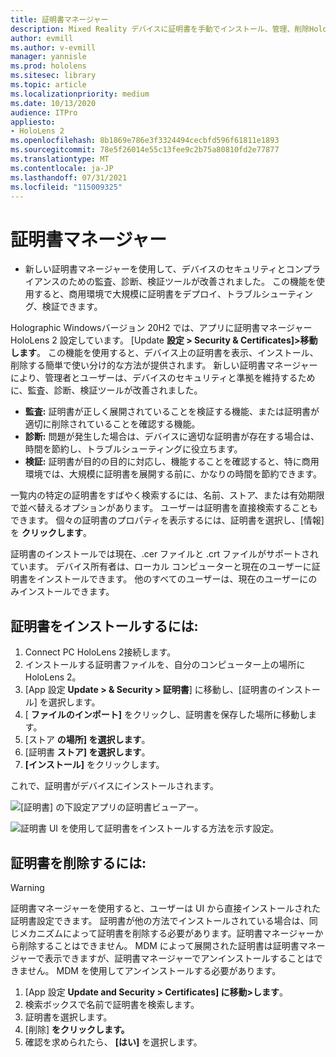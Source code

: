 ```yaml
---
title: 証明書マネージャー
description: Mixed Reality デバイスに証明書を手動でインストール、管理、削除HoloLens 2する方法について学習します。
author: evmill
ms.author: v-evmill
manager: yannisle
ms.prod: hololens
ms.sitesec: library
ms.topic: article
ms.localizationpriority: medium
ms.date: 10/13/2020
audience: ITPro
appliesto:
- HoloLens 2
ms.openlocfilehash: 8b1869e786e3f3324494cecbfd596f61811e1893
ms.sourcegitcommit: 78e5f26014e55c13fee9c2b75a80810fd2e77877
ms.translationtype: MT
ms.contentlocale: ja-JP
ms.lasthandoff: 07/31/2021
ms.locfileid: "115009325"
---
```

# <a name="certificate-manager"></a>証明書マネージャー

- 新しい証明書マネージャーを使用して、デバイスのセキュリティとコンプライアンスのための監査、診断、検証ツールが改善されました。 この機能を使用すると、商用環境で大規模に証明書をデプロイ、トラブルシューティング、検証できます。

Holographic Windowsバージョン 20H2 では、アプリに証明書マネージャー HoloLens 2 設定しています。 [Update **設定 > Security & Certificates]>移動します**。 この機能を使用すると、デバイス上の証明書を表示、インストール、削除する簡単で使い分け的な方法が提供されます。 新しい証明書マネージャーにより、管理者とユーザーは、デバイスのセキュリティと準拠を維持するために、監査、診断、検証ツールが改善されました。 

-   **監査:** 証明書が正しく展開されていることを検証する機能、または証明書が適切に削除されていることを確認する機能。 
-   **診断:** 問題が発生した場合は、デバイスに適切な証明書が存在する場合は、時間を節約し、トラブルシューティングに役立ちます。 
-   **検証:** 証明書が目的の目的に対応し、機能することを確認すると、特に商用環境では、大規模に証明書を展開する前に、かなりの時間を節約できます。

一覧内の特定の証明書をすばやく検索するには、名前、ストア、または有効期限で並べ替えるオプションがあります。 ユーザーは証明書を直接検索することもできます。 個々の証明書のプロパティを表示するには、証明書を選択し、[情報] を **クリックします**。 

証明書のインストールでは現在、.cer ファイルと .crt ファイルがサポートされています。 デバイス所有者は、ローカル コンピューターと現在のユーザーに証明書をインストールできます。 他のすべてのユーザーは、現在のユーザーにのみインストールできます。

## <a name="to-install-a-certificate"></a>証明書をインストールするには: 

1.  Connect PC HoloLens 2接続します。
1.  インストールする証明書ファイルを、自分のコンピューター上の場所にHoloLens 2。
1.  [App 設定 **Update > & Security > 証明書**] に移動し、[証明書のインストール] を選択します。
1.  [ **ファイルのインポート]** をクリックし、証明書を保存した場所に移動します。
1.  [ストア **の場所] を選択します**。
1.  [証明書 **ストア] を選択します**。
1.  **[インストール]** をクリックします。

これで、証明書がデバイスにインストールされます。

![[証明書] の下設定アプリの証明書ビューアー。](images/certificate-viewer-device.jpg)

![証明書 UI を使用して証明書をインストールする方法を示す設定。](images/certificate-device-install.jpg)

## <a name="to-remove-a-certificate"></a>証明書を削除するには:

> [!WARNING]
> 証明書マネージャーを使用すると、ユーザーは UI から直接インストールされた証明書設定できます。 証明書が他の方法でインストールされている場合は、同じメカニズムによって証明書を削除する必要があります。証明書マネージャーから削除することはできません。 MDM によって展開された証明書は証明書マネージャーで表示できますが、証明書マネージャーでアンインストールすることはできません。 MDM を使用してアンインストールする必要があります。

1. [App 設定 **Update and Security > Certificates] に移動>します**。
1. 検索ボックスで名前で証明書を検索します。
1. 証明書を選択します。
1. [削除] **をクリックします。**
1. 確認を求められたら、 **[はい]** を選択します。

